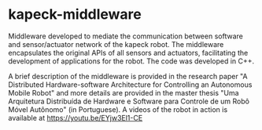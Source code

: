# kapeck-middleware
Middleware developed to mediate the communication between software and sensor/actuator network of the kapeck robot. The middleware encapsulates the original APIs of all sensors and actuators, facilitating the development of applications for the robot. The code was developed in C++.

A brief description of the middleware is provided in the research paper "A Distributed Hardware-software Architecture for Controlling an Autonomous Mobile Robot" and more details are provided in the master thesis "Uma Arquitetura Distribuída de Hardware e Software para Controle de um Robô Móvel Autônomo" (in Portuguese). A videos of the robot in action is available at https://youtu.be/EYjw3El1-CE
